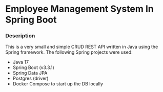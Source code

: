 # Employee Management System In Spring Boot

### Description

This is a very small and simple CRUD REST API written in Java using the Spring framework.
The following Spring projects were used:
- Java 17
- Spring Boot (v3.3.1)
- Spring Data JPA
- Postgres (driver)
- Docker Compose to start up the DB locally

